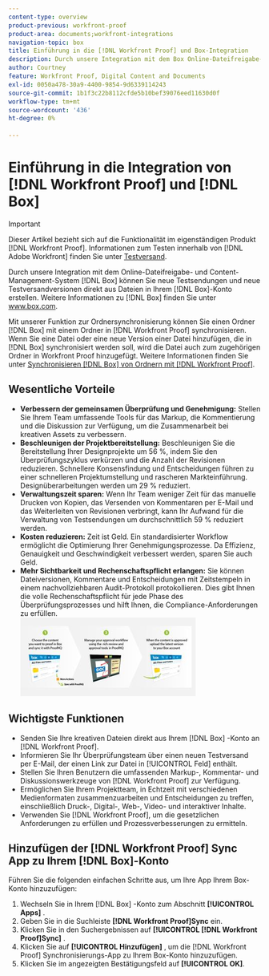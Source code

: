 ```yaml
---
content-type: overview
product-previous: workfront-proof
product-area: documents;workfront-integrations
navigation-topic: box
title: Einführung in die [!DNL Workfront Proof] und Box-Integration
description: Durch unsere Integration mit dem Box Online-Dateifreigabe- und Content-Management-System können Sie neue Testsendungen und neue Testversandversionen direkt aus den Dateien in Ihrem Box-Konto erstellen. Weitere Informationen zu Box finden Sie unter www.box.com.
author: Courtney
feature: Workfront Proof, Digital Content and Documents
exl-id: 0050a478-30a9-4400-9854-9d6339114243
source-git-commit: 1b1f3c22b8112cfde5b10bef39076eed11630d0f
workflow-type: tm+mt
source-wordcount: '436'
ht-degree: 0%

---
```


# Einführung in die Integration von [!DNL Workfront Proof] und [!DNL Box]

>[!IMPORTANT]
>
>Dieser Artikel bezieht sich auf die Funktionalität im eigenständigen Produkt [!DNL Workfront Proof]. Informationen zum Testen innerhalb von [!DNL Adobe Workfront] finden Sie unter [Testversand](../../../review-and-approve-work/proofing/proofing.md).

Durch unsere Integration mit dem Online-Dateifreigabe- und Content-Management-System [!DNL Box] können Sie neue Testsendungen und neue Testversandversionen direkt aus Dateien in Ihrem [!DNL Box]-Konto erstellen. Weitere Informationen zu [!DNL Box] finden Sie unter www.box.com.

Mit unserer Funktion zur Ordnersynchronisierung können Sie einen Ordner [!DNL Box] mit einem Ordner in [!DNL Workfront Proof] synchronisieren. Wenn Sie eine Datei oder eine neue Version einer Datei hinzufügen, die in [!DNL Box] synchronisiert werden soll, wird die Datei auch zum zugehörigen Ordner in Workfront Proof hinzugefügt. Weitere Informationen finden Sie unter [Synchronisieren [!DNL Box] von Ordnern mit [!DNL Workfront Proof]](../../../workfront-proof/wp-integrations/box/sycn-box-folder.md).

## Wesentliche Vorteile

* **Verbessern der gemeinsamen Überprüfung und Genehmigung:** Stellen Sie Ihrem Team umfassende Tools für das Markup, die Kommentierung und die Diskussion zur Verfügung, um die Zusammenarbeit bei kreativen Assets zu verbessern.
* **Beschleunigen der Projektbereitstellung:** Beschleunigen Sie die Bereitstellung Ihrer Designprojekte um 56 %, indem Sie den Überprüfungszyklus verkürzen und die Anzahl der Revisionen reduzieren. Schnellere Konsensfindung und Entscheidungen führen zu einer schnelleren Projektumstellung und rascheren Markteinführung. Designüberarbeitungen werden um 29 % reduziert.
* **Verwaltungszeit sparen:** Wenn Ihr Team weniger Zeit für das manuelle Drucken von Kopien, das Versenden von Kommentaren per E-Mail und das Weiterleiten von Revisionen verbringt, kann Ihr Aufwand für die Verwaltung von Testsendungen um durchschnittlich 59 % reduziert werden.
* **Kosten reduzieren:** Zeit ist Geld. Ein standardisierter Workflow ermöglicht die Optimierung Ihrer Genehmigungsprozesse. Da Effizienz, Genauigkeit und Geschwindigkeit verbessert werden, sparen Sie auch Geld.
* **Mehr Sichtbarkeit und Rechenschaftspflicht erlangen:** Sie können Dateiversionen, Kommentare und Entscheidungen mit Zeitstempeln in einem nachvollziehbaren Audit-Protokoll protokollieren. Dies gibt Ihnen die volle Rechenschaftspflicht für jede Phase des Überprüfungsprozesses und hilft Ihnen, die Compliance-Anforderungen zu erfüllen.\
   ![Box_and_ProofHQ_integration.jpg](assets/box-and-proofhq-integration-350x157.jpg)

## Wichtigste Funktionen

* Senden Sie Ihre kreativen Dateien direkt aus Ihrem [!DNL Box] -Konto an [!DNL Workfront Proof].
* Informieren Sie Ihr Überprüfungsteam über einen neuen Testversand per E-Mail, der einen Link zur Datei in [!UICONTROL Feld] enthält.
* Stellen Sie Ihren Benutzern die umfassenden Markup-, Kommentar- und Diskussionswerkzeuge von [!DNL Workfront Proof] zur Verfügung.
* Ermöglichen Sie Ihrem Projektteam, in Echtzeit mit verschiedenen Medienformaten zusammenzuarbeiten und Entscheidungen zu treffen, einschließlich Druck-, Digital-, Web-, Video- und interaktiver Inhalte.
* Verwenden Sie [!DNL Workfront Proof], um die gesetzlichen Anforderungen zu erfüllen und Prozessverbesserungen zu ermitteln.

## Hinzufügen der [!DNL Workfront Proof] Sync App zu Ihrem [!DNL Box]-Konto

Führen Sie die folgenden einfachen Schritte aus, um Ihre App Ihrem Box-Konto hinzuzufügen:

1. Wechseln Sie in Ihrem [!DNL Box] -Konto zum Abschnitt **[!UICONTROL Apps]** .
1. Geben Sie in die Suchleiste **[!DNL Workfront Proof]Sync** ein.
1. Klicken Sie in den Suchergebnissen auf **[!UICONTROL [!DNL Workfront Proof]Sync]** .
1. Klicken Sie auf **[!UICONTROL Hinzufügen]** , um die [!DNL Workfront Proof] Synchronisierungs-App zu Ihrem Box-Konto hinzuzufügen.
1. Klicken Sie im angezeigten Bestätigungsfeld auf **[!UICONTROL OK]**.



